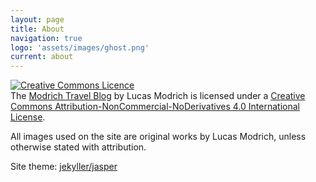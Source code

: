 ```yaml
---
layout: page
title: About
navigation: true
logo: 'assets/images/ghost.png'
current: about
---
```


<a rel="license" href="http://creativecommons.org/licenses/by-nc-nd/4.0/"><img alt="Creative Commons Licence" style="border-width:0" src="https://i.creativecommons.org/l/by-nc-nd/4.0/88x31.png" /></a><br />The [Modrich Travel Blog](Modrich.blog) by Lucas Modrich is licensed under a <a rel="license" href="http://creativecommons.org/licenses/by-nc-nd/4.0/">Creative Commons Attribution-NonCommercial-NoDerivatives 4.0 International License</a>.

All images used on the site are original works by Lucas Modrich, unless otherwise stated with attribution.

Site theme: [jekyller/jasper](https://github.com/jekyller/jasper)
